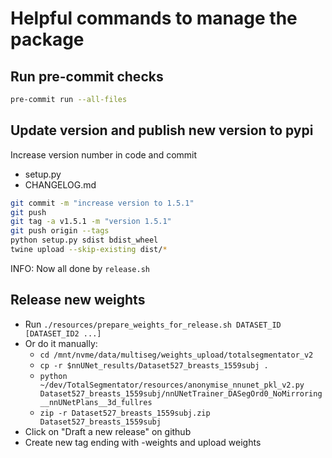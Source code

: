# Helpful commands to manage the package


## Run pre-commit checks
```bash
pre-commit run --all-files
```


## Update version and publish new version to pypi

Increase version number in code and commit
- setup.py
- CHANGELOG.md

```bash
git commit -m "increase version to 1.5.1"
git push
git tag -a v1.5.1 -m "version 1.5.1"
git push origin --tags
python setup.py sdist bdist_wheel
twine upload --skip-existing dist/*
```

INFO: Now all done by `release.sh`


## Release new weights
* Run `./resources/prepare_weights_for_release.sh DATASET_ID [DATASET_ID2 ...]`
* Or do it manually:
    * `cd /mnt/nvme/data/multiseg/weights_upload/totalsegmentator_v2`
    * `cp -r $nnUNet_results/Dataset527_breasts_1559subj .`
    * `python ~/dev/TotalSegmentator/resources/anonymise_nnunet_pkl_v2.py Dataset527_breasts_1559subj/nnUNetTrainer_DASegOrd0_NoMirroring__nnUNetPlans__3d_fullres`
    * `zip -r Dataset527_breasts_1559subj.zip Dataset527_breasts_1559subj`
* Click on "Draft a new release" on github
* Create new tag ending with -weights and upload weights
